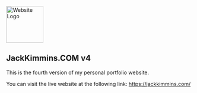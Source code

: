 <img alt="Website Logo" src="https://jackkimmins.com/img/JK.svg" width="100" />

## JackKimmins.COM v4
This is the fourth version of my personal portfolio website.

You can visit the live website at the following link:
https://jackkimmins.com/

